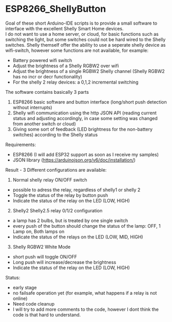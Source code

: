 # ESP8266_ShellyButton

Goal of these short Arduino-IDE scripts is to provide a small software to interface with the excellent Shelly Smart Home devices.<br>I do not want to use a home server, or cloud, for basic functions such as switching the light, but some switches could not be hard wired to the Shelly switches.
Shelly themself offer the ability to use a seperate shelly device as wifi-switch, however some functions are not available, for example:

* Battery powered wifi switch
* Adjust the brightness of a Shelly RGBW2 over wifi
* Adjust the brightness of a single RGBW2 Shelly channel (Shelly RGBW2 has no incr or decr functionality)
* For the shelly 2 relay devices: a 0,1,2 incremental switching

The software contains basically 3 parts
1) ESP8266 basic software and button interface (long/short push detection without interrupts)
2) Shelly wifi communication using the http JSON API (reading current status and adjusting accordingly, in case some setting was changed from another switch or cloud)
3) Giving some sort of feedback (LED brightness for the non-battery switches) according to the Shelly status

Requirements:
* ESP8266 (I will add ESP32 support as soon as I receive my samples)
* JSON library (https://arduinojson.org/v6/doc/installation/)

Result - 3 Different configurations are available:

1) Normal shelly relay ON/OFF switch
* possible to adress the relay, regardless of shelly1 or shelly 2
* Toggle the status of the relay by button push
* Indicate the status of the relay on the LED (LOW, HIGH)

2) Shelly2 Shelly2.5 relay 0/1/2 configuration
* a lamp has 2 bulbs, but is treated by one single switch
* every push of the button should change the status of the lamp: OFF, 1 Lamp on, Both lamps on
* Indicate the status of the relays on the LED (LOW, MID, HIGH)

3) Shelly RGBW2 White Mode
* short push will toggle ON/OFF
* Long push will increase/decrease the brightness
* Indicate the status of the relay on the LED (LOW, HIGH)

Status:
* early stage
* no failsafe operation yet (for example, what happens if a relay is not online)
* Need code cleanup
* I will try to add more comments to the code, however I dont think the code is that hard to understand.


